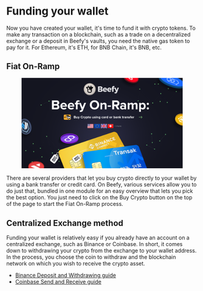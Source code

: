 # Funding your wallet

Now you have created your wallet, it's time to fund it with crypto tokens. To make any transaction on a blockchain, such as a trade on a decentralized exchange or a deposit in Beefy's vaults, you need the native gas token to pay for it. For Ethereum, it's ETH, for BNB Chain, it's BNB, etc.

## Fiat On-Ramp

<figure><img src="../.gitbook/assets/BeefyOnRamp.png" alt=""><figcaption></figcaption></figure>

There are several providers that let you buy crypto directly to your wallet by using a bank transfer or credit card. On Beefy, various services allow you to do just that, bundled in one module for an easy overview that lets you pick the best option. You just need to click on the Buy Crypto button on the top of the page to start the Fiat On-Ramp process.

## Centralized Exchange method

Funding your wallet is relatively easy if you already have an account on a centralized exchange, such as Binance or Coinbase. In short, it comes down to withdrawing your crypto from the exchange to your wallet address. In the process, you choose the coin to withdraw and the blockchain network on which you wish to receive the crypto asset.

* [Binance Deposit and Withdrawing guide](https://www.binance.com/en/support/faq/85a1c394ac1d489fb0bfac0ef2fceafd)
* [Coinbase Send and Receive guide](https://help.coinbase.com/en/coinbase/trading-and-funding/cryptocurrency-trading-pairs/how-to-send-and-receive-cryptocurrency)
